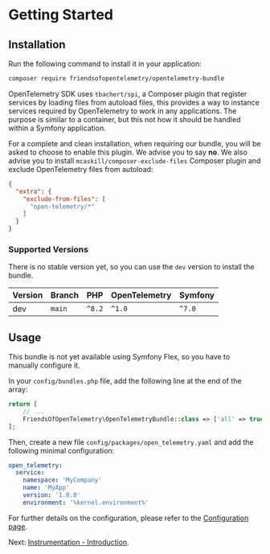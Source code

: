 # Getting Started

## Installation

Run the following command to install it in your application:

```bash
composer require friendsofopentelemetry/opentelemetry-bundle
```

OpenTelemetry SDK uses `tbachert/spi`, a Composer plugin that register services by loading files from autoload files, this provides a way to instance services required by OpenTelemetry to work in any applications.
The purpose is similar to a container, but this not how it should be handled within a Symfony application.

For a complete and clean installation, when requiring our bundle, you will be asked to choose to enable this plugin. We advise you to say **no**.
We also advise you to install `mcaskill/composer-exclude-files` Composer plugin and exclude OpenTelemetry files from autoload:

```json
{
  "extra": {
    "exclude-from-files": [
      "open-telemetry/*"
    ]
  }
}
```

### Supported Versions

There is no stable version yet, so you can use the `dev` version to install the bundle.

| Version | Branch | PHP    | OpenTelemetry | Symfony |
|---------|--------|--------|---------------|---------|
| dev     | `main` | `^8.2` | `^1.0`        | `^7.0`  |

## Usage

This bundle is not yet available using Symfony Flex, so you have to manually configure it.

In your `config/bundles.php` file, add the following line at the end of the array:

```php
return [
    // ...
    FriendsOfOpenTelemetry\OpenTelemetryBundle::class => ['all' => true],
];
```

Then, create a new file `config/packages/open_telemetry.yaml` and add the following minimal configuration:

```yaml
open_telemetry:
  service:
    namespace: 'MyCompany'
    name: 'MyApp'
    version: '1.0.0'
    environment: '%kernel.environment%'
```

For further details on the configuration, please refer to the [Configuration page](/user-guide/configuration.md).

Next: [Instrumentation - Introduction](/instrumentation/introduction.md).
